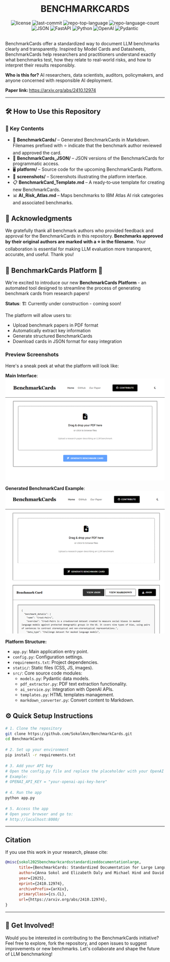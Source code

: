<div id="top">

<!-- HEADER STYLE: CLASSIC -->
<div align="center">

# BENCHMARKCARDS

<!-- BADGES -->
<img src="https://img.shields.io/github/license/SokolAnn/BenchmarkCards?style=flat&logo=opensourceinitiative&logoColor=white&color=0080ff" alt="license">
<img src="https://img.shields.io/github/last-commit/SokolAnn/BenchmarkCards?style=flat&logo=git&logoColor=white&color=0080ff" alt="last-commit">
<img src="https://img.shields.io/github/languages/top/SokolAnn/BenchmarkCards?style=flat&color=0080ff" alt="repo-top-language">
<img src="https://img.shields.io/github/languages/count/SokolAnn/BenchmarkCards?style=flat&color=0080ff" alt="repo-language-count">

<img src="https://img.shields.io/badge/JSON-000000.svg?style=flat&logo=JSON&logoColor=white" alt="JSON">
<img src="https://img.shields.io/badge/FastAPI-009688.svg?style=flat&logo=FastAPI&logoColor=white" alt="FastAPI">
<img src="https://img.shields.io/badge/Python-3776AB.svg?style=flat&logo=Python&logoColor=white" alt="Python">
<img src="https://img.shields.io/badge/OpenAI-412991.svg?style=flat&logo=OpenAI&logoColor=white" alt="OpenAI">
<img src="https://img.shields.io/badge/Pydantic-E92063.svg?style=flat&logo=Pydantic&logoColor=white" alt="Pydantic">

</div>
<br/>


BenchmarkCards offer a standardized way to document LLM benchmarks clearly and transparently. Inspired by Model Cards and Datasheets, BenchmarkCards help researchers and practitioners understand exactly what benchmarks test, how they relate to real-world risks, and how to interpret their results responsibly.

**Who is this for?** AI researchers, data scientists, auditors, policymakers, and anyone concerned with responsible AI deployment.

**Paper link:** https://arxiv.org/abs/2410.12974

---
## 🛠️ How to Use this Repository
### 🔗 Key Contents
- 📁 **BenchmarkCards/** – Generated BenchmarkCards in Markdown. Filenames prefixed with ⭐ indicate that the benchmark author reviewed and approved the card.  
- 📁 **BenchmarkCards_JSON/** – JSON versions of the BenchmarkCards for programmatic access.  
- 🖥️ **platform/** – Source code for the upcoming BenchmarkCards Platform.  
- 📸 **screenshots/** – Screenshots illustrating the platform interface.  
- 📋 **BenchmarkCard_Template.md** – A ready‑to‑use template for creating new BenchmarkCards.  
- 📊 **AI_Risk_Atlas.md** – Maps benchmarks to IBM Atlas AI risk categories and associated benchmarks.

## 🙏 Acknowledgments

We gratefully thank all benchmark authors who provided feedback and approval for the BenchmarkCards in this repository. **Benchmarks approved by their original authors are marked with a ⭐ in the filename.** Your collaboration is essential for making LLM evaluation more transparent, accurate, and useful. Thank you!


## 🚧 BenchmarkCards Platform 🚧

We're excited to introduce our new **BenchmarkCards Platform** - an automated tool designed to streamline the process of generating benchmark cards from research papers! 

**Status**: 🏗️ Currently under construction - coming soon!

The platform will allow users to:
- Upload benchmark papers in PDF format
- Automatically extract key information 
- Generate structured BenchmarkCards
- Download cards in JSON format for easy integration

### Preview Screenshots

Here's a sneak peek at what the platform will look like:

**Main Interface**:
![BenchmarkCards Platform Interface](screenshots/interface.png)

**Generated BenchmarkCard Example**:
![Generated BenchmarkCard](screenshots/example_card.png)

**Platform Structure:**
- `app.py`: Main application entry point.
- `config.py`: Configuration settings.
- `requirements.txt`: Project dependencies.
- `static/`: Static files (CSS, JS, images).
- `src/`: Core source code modules:
  - `models.py`: Pydantic data models.
  - `pdf_extractor.py`: PDF text extraction functionality.
  - `ai_service.py`: Integration with OpenAI APIs.
  - `templates.py`: HTML templates management.
  - `markdown_converter.py`: Convert content to Markdown.

## ⚙️ Quick Setup Instructions

```bash
# 1. Clone the repository
git clone https://github.com/SokolAnn/BenchmarkCards.git
cd BenchmarkCards

# 2. Set up your environment
pip install -r requirements.txt

# 3. Add your API key
# Open the config.py file and replace the placeholder with your OpenAI API key
# Example:
# OPENAI_API_KEY = "your-openai-api-key-here"

# 4. Run the app
python app.py

# 5. Access the app
# Open your browser and go to:
# http://localhost:8000/

```
---
## Citation
If you use this work in your research, please cite:
```bibtex
@misc{sokol2025benchmarkcardsstandardizeddocumentationlarge,
      title={BenchmarkCards: Standardized Documentation for Large Language Model Benchmarks}, 
      author={Anna Sokol and Elizabeth Daly and Michael Hind and David Piorkowski and Xiangliang Zhang and Nuno Moniz and Nitesh Chawla},
      year={2025},
      eprint={2410.12974},
      archivePrefix={arXiv},
      primaryClass={cs.CL},
      url={https://arxiv.org/abs/2410.12974}, 
}
```
---
## 🤝 **Get Involved!**
Would you be interested in contributing to the BenchmarkCards initiative? Feel free to explore, fork the repository, and open issues to suggest improvements or new benchmarks. Let's collaborate and shape the future of LLM benchmarking!



